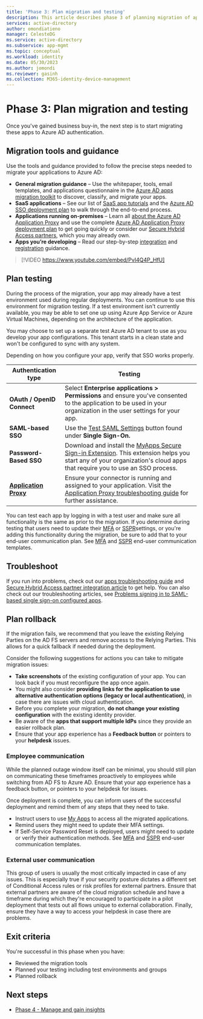 ```yaml
---
title: 'Phase 3: Plan migration and testing'
description: This article describes phase 3 of planning migration of applications from AD FS to Azure Active Directory
services: active-directory
author: omondiatieno
manager: CelesteDG
ms.service: active-directory
ms.subservice: app-mgmt
ms.topic: conceptual
ms.workload: identity
ms.date: 05/30/2023
ms.author: jomondi
ms.reviewer: gasinh
ms.collection: M365-identity-device-management
---
```

# Phase 3: Plan migration and testing

Once you've gained business buy-in, the next step is to start migrating these apps to Azure AD authentication.

## Migration tools and guidance

Use the tools and guidance provided to follow the precise steps needed to migrate your applications to Azure AD:

- **General migration guidance** – Use the whitepaper, tools, email templates, and applications questionnaire in the [Azure AD apps migration toolkit](./migration-resources.md) to discover, classify, and migrate your apps.
- **SaaS applications** – See our list of [SaaS app tutorials](../saas-apps/tutorial-list.md) and the [Azure AD SSO deployment plan](plan-sso-deployment.md) to walk through the end-to-end process.
- **Applications running on-premises** – Learn all [about the Azure AD Application Proxy](../app-proxy/application-proxy.md) and use the complete [Azure AD Application Proxy deployment plan](https://aka.ms/AppProxyDPDownload) to get going quickly or consider our [Secure Hybrid Access partners](secure-hybrid-access.md), which you may already own.
- **Apps you’re developing** – Read our step-by-step [integration](../develop/quickstart-register-app.md) and [registration](../develop/quickstart-register-app.md) guidance.

> [!VIDEO https://www.youtube.com/embed/PvI4Q4P_HfU]

## Plan testing

During the process of the migration, your app may already have a test environment used during regular deployments. You can continue to use this environment for migration testing. If a test environment isn't currently available, you may be able to set one up using Azure App Service or Azure Virtual Machines, depending on the architecture of the application.

You may choose to set up a separate test Azure AD tenant to use as you develop your app configurations. This tenant starts in a clean state and won't be configured to sync with any system.

Depending on how you configure your app, verify that SSO works properly.

| Authentication type      | Testing                                             |
| ------------------------ | --------------------------------------------------- |
| **OAuth / OpenID Connect** | Select **Enterprise applications &gt; Permissions** and ensure you've consented to the application to be used in your organization in the user settings for your app. |
| **SAML-based SSO** | Use the [Test SAML Settings](./debug-saml-sso-issues.md) button found under **Single Sign-On.** |
| **Password-Based SSO** | Download and install the [MyApps Secure Sign-in Extension](https://support.microsoft.com/account-billing/sign-in-and-start-apps-from-the-my-apps-portal-2f3b1bae-0e5a-4a86-a33e-876fbd2a4510#download-and-install-the-my-apps-secure-sign-in-extension). This extension helps you start any of your organization's cloud apps that require you to use an SSO process. |
| **[Application Proxy](../app-proxy/application-proxy.md)** | Ensure your connector is running and assigned to your application. Visit the [Application Proxy troubleshooting guide](../app-proxy/application-proxy-troubleshoot.md) for further assistance. |

You can test each app by logging in with a test user and make sure all functionality is the same as prior to the migration. If you determine during testing that users need to update their [MFA](../authentication/howto-mfa-userstates.md) or [SSPR](../authentication/tutorial-enable-sspr.md)settings, or you're adding this functionality during the migration, be sure to add that to your end-user communication plan. See [MFA](https://aka.ms/mfatemplates) and [SSPR](https://aka.ms/ssprtemplates) end-user communication templates.

## Troubleshoot

If you run into problems, check out our [apps troubleshooting guide](../app-provisioning/isv-automatic-provisioning-multi-tenant-apps.md) and [Secure Hybrid Access partner integration article](secure-hybrid-access-integrations.md) to get help. You can also check out our troubleshooting articles, see [Problems signing in to SAML-based single sign-on configured apps](/troubleshoot/azure/active-directory/troubleshoot-sign-in-saml-based-apps).

## Plan rollback

If the migration fails, we recommend that you leave the existing Relying Parties on the AD FS servers and remove access to the Relying Parties. This allows for a quick fallback if needed during the deployment.

Consider the following suggestions for actions you can take to mitigate migration issues:

- **Take screenshots** of the existing configuration of your app. You can look back if you must reconfigure the app once again.
- You might also consider **providing links for the application to use alternative authentication options (legacy or local authentication)**, in case there are issues with cloud authentication.
- Before you complete your migration, **do not change your existing configuration** with the existing identity provider.
- Be aware of the **apps that support multiple IdPs** since they provide an easier rollback plan.
- Ensure that your app experience has a **Feedback button** or pointers to your **helpdesk** issues.

### Employee communication

While the planned outage window itself can be minimal, you should still plan on communicating these timeframes proactively to employees while switching from AD FS to Azure AD. Ensure that your app experience has a feedback button, or pointers to your helpdesk for issues.

Once deployment is complete, you can inform users of the successful deployment and remind them of any steps that they need to take.

- Instruct users to use [My Apps](https://myapps.microsoft.com) to access all the migrated applications.
- Remind users they might need to update their MFA settings.
- If Self-Service Password Reset is deployed, users might need to update or verify their authentication methods. See [MFA](https://aka.ms/mfatemplates) and [SSPR](https://aka.ms/ssprtemplates) end-user communication templates.

### External user communication

This group of users is usually the most critically impacted in case of any issues. This is especially true if your security posture dictates a different set of Conditional Access rules or risk profiles for external partners. Ensure that external partners are aware of the cloud migration schedule and have a timeframe during which they're encouraged to participate in a pilot deployment that tests out all flows unique to external collaboration. Finally, ensure they have a way to access your helpdesk in case there are problems.

## Exit criteria

You're successful in this phase when you have:

- Reviewed the migration tools
- Planned your testing including test environments and groups
- Planned rollback

## Next steps

- [Phase 4 - Manage and gain insights](migrate-adfs-plan-management-insights.md)
